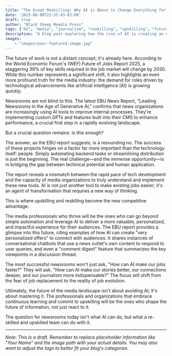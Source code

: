 ```yaml
---
title: "The Great Reskilling: Why AI is About to Change Everything for Media Professionals"
date: '2025-08-08T23:35:43-03:00'
draft: true
author: "Black Sheep Meedia Press"
tags: ["AI", "media", "journalism", "reskilling", "upskilling", "future of work", "startup"]
description: "A blog post exploring how the rise of AI is creating an urgent need for reskilling and upskilling in the media industry, and why a new mindset is crucial for success."
images: 
    - "images/your-featured-image.jpg"
---
```


The future of work is not a distant concept; it's already here. According to the World Economic Forum's (WEF) Future of Jobs Report 2025, a staggering 39% of key skills required in the job market will change by 2030. While this number represents a significant shift, it also highlights an even more profound truth for the media industry: the demand for roles driven by technological advancements like artificial intelligence (AI) is growing quickly.

Newsrooms are not blind to this. The latest EBU News Report, "Leading Newsrooms in the Age of Generative AI," confirms that news organizations are increasingly using AI tools to improve internal processes. They're implementing custom GPTs and features built into their CMS to enhance performance, a crucial first step in a rapidly evolving landscape.

But a crucial question remains: is this enough?

The answer, as the EBU report suggests, is a resounding no. The success of these projects hinges on a factor far more important than the technology itself: people. Simply automating backend tasks or streamlining distribution is just the beginning. The real challenge—and the immense opportunity—is in bridging the gap between technical potential and human application.

The report reveals a mismatch between the rapid pace of tech development and the capacity of media organizations to truly understand and implement these new tools. AI is not just another tool to make existing jobs easier; it's an agent of transformation that requires a new way of thinking.

This is where upskilling and reskilling become the new competitive advantage.

The media professionals who thrive will be the ones who can go beyond simple automation and leverage AI to deliver a more valuable, personalized, and impactful experience for their audiences. The EBU report provides a glimpse into this future, citing examples of how AI can create "very personalized offers" to connect with audiences. It shares instances of conversational chatbots that use a news outlet's own content to respond to user queries, and even a "comment digest" feature that summarizes the key viewpoints in a discussion thread.

The most successful newsrooms won't just ask, "How can AI make our jobs faster?" They will ask, "How can AI make our stories better, our connections deeper, and our journalism more indispensable?" The focus will shift from the fear of job replacement to the reality of job evolution.

Ultimately, the future of the media landscape isn't about avoiding AI; it's about mastering it. The professionals and organizations that embrace continuous learning and commit to upskilling will be the ones who shape the future of information, not just react to it.

The question for newsrooms today isn't what AI can do, but what a re-skilled and upskilled team can do with it.

---

_Note: This is a draft. Remember to replace placeholder information like "Your Name" and the image path with your actual details. You may also want to adjust the tags to better fit your blog's categories._
